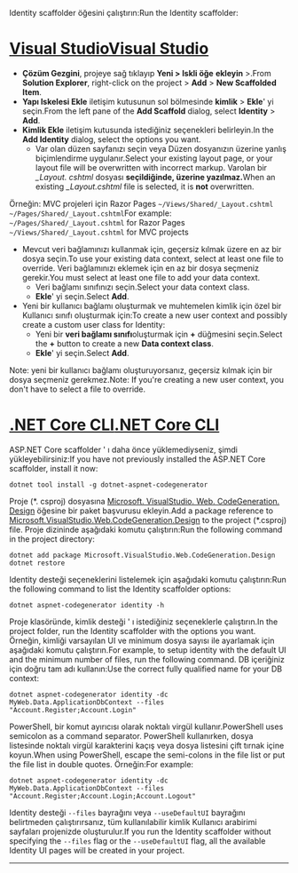 <span data-ttu-id="e73e5-101">Identity scaffolder öğesini çalıştırın:</span><span class="sxs-lookup"><span data-stu-id="e73e5-101">Run the Identity scaffolder:</span></span>

# <a name="visual-studiotabvisual-studio"></a>[<span data-ttu-id="e73e5-102">Visual Studio</span><span class="sxs-lookup"><span data-stu-id="e73e5-102">Visual Studio</span></span>](#tab/visual-studio)

* <span data-ttu-id="e73e5-103">**Çözüm Gezgini**, projeye sağ tıklayıp **Yeni > Iskli öğe** **ekleyin** >.</span><span class="sxs-lookup"><span data-stu-id="e73e5-103">From **Solution Explorer**, right-click on the project > **Add** > **New Scaffolded Item**.</span></span>
* <span data-ttu-id="e73e5-104">**Yapı Iskelesi Ekle** iletişim kutusunun sol bölmesinde **kimlik** > **Ekle**' yi seçin.</span><span class="sxs-lookup"><span data-stu-id="e73e5-104">From the left pane of the **Add Scaffold** dialog, select **Identity** > **Add**.</span></span>
* <span data-ttu-id="e73e5-105">**Kimlik Ekle** iletişim kutusunda istediğiniz seçenekleri belirleyin.</span><span class="sxs-lookup"><span data-stu-id="e73e5-105">In the **Add Identity** dialog, select the options you want.</span></span>
  * <span data-ttu-id="e73e5-106">Var olan düzen sayfanızı seçin veya Düzen dosyanızın üzerine yanlış biçimlendirme uygulanır.</span><span class="sxs-lookup"><span data-stu-id="e73e5-106">Select your existing layout page, or your layout file will be overwritten with incorrect markup.</span></span> <span data-ttu-id="e73e5-107">Varolan bir *\_Layout. cshtml* dosyası **seçildiğinde, üzerine yazılmaz.**</span><span class="sxs-lookup"><span data-stu-id="e73e5-107">When an existing *\_Layout.cshtml* file is selected, it is **not** overwritten.</span></span>

 <span data-ttu-id="e73e5-108">Örneğin: MVC projeleri için Razor Pages `~/Views/Shared/_Layout.cshtml` `~/Pages/Shared/_Layout.cshtml`</span><span class="sxs-lookup"><span data-stu-id="e73e5-108">For example: `~/Pages/Shared/_Layout.cshtml` for Razor Pages `~/Views/Shared/_Layout.cshtml` for MVC projects</span></span>
* <span data-ttu-id="e73e5-109">Mevcut veri bağlamınızı kullanmak için, geçersiz kılmak üzere en az bir dosya seçin.</span><span class="sxs-lookup"><span data-stu-id="e73e5-109">To use your existing data context, select at least one file to override.</span></span> <span data-ttu-id="e73e5-110">Veri bağlamınızı eklemek için en az bir dosya seçmeniz gerekir.</span><span class="sxs-lookup"><span data-stu-id="e73e5-110">You must select at least one file to add your data context.</span></span>
  * <span data-ttu-id="e73e5-111">Veri bağlamı sınıfınızı seçin.</span><span class="sxs-lookup"><span data-stu-id="e73e5-111">Select your data context class.</span></span>
  * <span data-ttu-id="e73e5-112">**Ekle**' yi seçin.</span><span class="sxs-lookup"><span data-stu-id="e73e5-112">Select **Add**.</span></span>
* <span data-ttu-id="e73e5-113">Yeni bir kullanıcı bağlamı oluşturmak ve muhtemelen kimlik için özel bir Kullanıcı sınıfı oluşturmak için:</span><span class="sxs-lookup"><span data-stu-id="e73e5-113">To create a new user context and possibly create a custom user class for Identity:</span></span>
  * <span data-ttu-id="e73e5-114">Yeni bir **veri bağlamı sınıfı**oluşturmak için **+** düğmesini seçin.</span><span class="sxs-lookup"><span data-stu-id="e73e5-114">Select the **+** button to create a new **Data context class**.</span></span>
  * <span data-ttu-id="e73e5-115">**Ekle**' yi seçin.</span><span class="sxs-lookup"><span data-stu-id="e73e5-115">Select **Add**.</span></span>

<span data-ttu-id="e73e5-116">Note: yeni bir kullanıcı bağlamı oluşturuyorsanız, geçersiz kılmak için bir dosya seçmeniz gerekmez.</span><span class="sxs-lookup"><span data-stu-id="e73e5-116">Note: If you're creating a new user context, you don't have to select a file to override.</span></span>

# <a name="net-core-clitabnetcore-cli"></a>[<span data-ttu-id="e73e5-117">.NET Core CLI</span><span class="sxs-lookup"><span data-stu-id="e73e5-117">.NET Core CLI</span></span>](#tab/netcore-cli)

<span data-ttu-id="e73e5-118">ASP.NET Core scaffolder ' ı daha önce yüklemediyseniz, şimdi yükleyebilirsiniz:</span><span class="sxs-lookup"><span data-stu-id="e73e5-118">If you have not previously installed the ASP.NET Core scaffolder, install it now:</span></span>

```dotnetcli
dotnet tool install -g dotnet-aspnet-codegenerator
```

<span data-ttu-id="e73e5-119">Proje (\*. csproj) dosyasına [Microsoft. VisualStudio. Web. CodeGeneration. Design](https://www.nuget.org/packages/Microsoft.VisualStudio.Web.CodeGeneration.Design/) öğesine bir paket başvurusu ekleyin.</span><span class="sxs-lookup"><span data-stu-id="e73e5-119">Add a package reference to [Microsoft.VisualStudio.Web.CodeGeneration.Design](https://www.nuget.org/packages/Microsoft.VisualStudio.Web.CodeGeneration.Design/) to the project (\*.csproj) file.</span></span> <span data-ttu-id="e73e5-120">Proje dizininde aşağıdaki komutu çalıştırın:</span><span class="sxs-lookup"><span data-stu-id="e73e5-120">Run the following command in the project directory:</span></span>

```dotnetcli
dotnet add package Microsoft.VisualStudio.Web.CodeGeneration.Design
dotnet restore
```

<span data-ttu-id="e73e5-121">Identity desteği seçeneklerini listelemek için aşağıdaki komutu çalıştırın:</span><span class="sxs-lookup"><span data-stu-id="e73e5-121">Run the following command to list the Identity scaffolder options:</span></span>

```dotnetcli
dotnet aspnet-codegenerator identity -h
```

<span data-ttu-id="e73e5-122">Proje klasöründe, kimlik desteği ' ı istediğiniz seçeneklerle çalıştırın.</span><span class="sxs-lookup"><span data-stu-id="e73e5-122">In the project folder, run the Identity scaffolder with the options you want.</span></span> <span data-ttu-id="e73e5-123">Örneğin, kimliği varsayılan UI ve minimum dosya sayısı ile ayarlamak için aşağıdaki komutu çalıştırın.</span><span class="sxs-lookup"><span data-stu-id="e73e5-123">For example, to setup identity with the default UI and the minimum number of files, run the following command.</span></span> <span data-ttu-id="e73e5-124">DB içeriğiniz için doğru tam adı kullanın:</span><span class="sxs-lookup"><span data-stu-id="e73e5-124">Use the correct fully qualified name for your DB context:</span></span>

```dotnetcli
dotnet aspnet-codegenerator identity -dc MyWeb.Data.ApplicationDbContext --files "Account.Register;Account.Login"
```

<span data-ttu-id="e73e5-125">PowerShell, bir komut ayırıcısı olarak noktalı virgül kullanır.</span><span class="sxs-lookup"><span data-stu-id="e73e5-125">PowerShell uses semicolon as a command separator.</span></span> <span data-ttu-id="e73e5-126">PowerShell kullanırken, dosya listesinde noktalı virgül karakterini kaçış veya dosya listesini çift tırnak içine koyun.</span><span class="sxs-lookup"><span data-stu-id="e73e5-126">When using PowerShell, escape the semi-colons in the file list or put the file list in double quotes.</span></span> <span data-ttu-id="e73e5-127">Örneğin:</span><span class="sxs-lookup"><span data-stu-id="e73e5-127">For example:</span></span>

```dotnetcli
dotnet aspnet-codegenerator identity -dc MyWeb.Data.ApplicationDbContext --files "Account.Register;Account.Login;Account.Logout"
```

<span data-ttu-id="e73e5-128">Identity desteği `--files` bayrağını veya `--useDefaultUI` bayrağını belirtmeden çalıştırırsanız, tüm kullanılabilir kimlik Kullanıcı arabirimi sayfaları projenizde oluşturulur.</span><span class="sxs-lookup"><span data-stu-id="e73e5-128">If you run the Identity scaffolder without specifying the `--files` flag or the `--useDefaultUI` flag, all the available Identity UI pages will be created in your project.</span></span>

---
